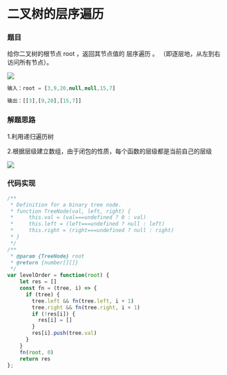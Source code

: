 # 二叉树的层序遍历

### 题目

给你二叉树的根节点 root ，返回其节点值的 层序遍历 。 （即逐层地，从左到右访问所有节点）。

![](https://static01.imgkr.com/temp/1cf9adcda8ff4e849fd59ebadd6115c1.png)

```JavaScript
输入：root = [3,9,20,null,null,15,7]

输出：[[3],[9,20],[15,7]]
```

### 解题思路

1.利用递归遍历树

2.根据层级建立数组，由于闭包的性质，每个函数的层级都是当前自己的层级

![](https://static01.imgkr.com/temp/803189972bad4eec9ca0507aac16641c.png)

### 代码实现

```JavaScript
/**
 * Definition for a binary tree node.
 * function TreeNode(val, left, right) {
 *     this.val = (val===undefined ? 0 : val)
 *     this.left = (left===undefined ? null : left)
 *     this.right = (right===undefined ? null : right)
 * }
 */
/**
 * @param {TreeNode} root
 * @return {number[][]}
 */
var levelOrder = function(root) {
    let res = []
    const fn = (tree, i) => {
      if (tree) {
        tree.left && fn(tree.left, i + 1)
        tree.right && fn(tree.right, i + 1)
        if (!res[i]) {
          res[i] = []
        }
        res[i].push(tree.val)
      }
    }
    fn(root, 0)
    return res
};
```
